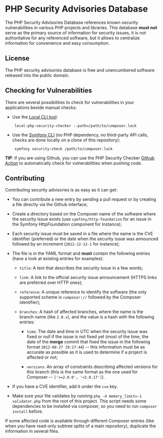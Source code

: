PHP Security Advisories Database
================================

The PHP Security Advisories Database references known security
vulnerabilities in various PHP projects and libraries. This database **must
not** serve as the primary source of information for security issues, it is
not authoritative for any referenced software, but it allows to centralize
information for convenience and easy consumption.

License
-------

The PHP security advisories database is free and unencumbered software released
into the public domain.

Checking for Vulnerabilities
----------------------------

There are several possibilities to check for vulnerabilities in your
applications beside manual checks:

 * Use the [Local CLI tool][1]:

        local-php-security-checker --path=/path/to/composer.lock

 * Use the [Symfony CLI][2] (no PHP dependency, no third-party API calls,
   checks are done locally on a clone of this repository):

        symfony security:check /path/to/composer.lock

**TIP**: If you are using Github, you can use the PHP Security Checker [Github
Action][3] to automatically check for vulnerabilities when pushing code.

Contributing
------------

Contributing security advisories is as easy as it can get:

  * You can contribute a new entry by sending a pull request or by creating a
    file directly via the Github interface;

  * Create a directory based on the Composer name of the software where the
    security issue exists (use `symfony/http-foundation` for an issue in the
    Symfony HttpFoundation component for instance);

  * Each security issue must be saved in a file where the name is the CVE
    identifier (preferred) or the date when the security issue was announced
    followed by an increment (`2012-12-12-1` for instance);

  * The file is in the YAML format and **must** contain the following entries
    (have a look at existing entries for examples):

      * `title`:     A text that describes the security issue in a few words;

      * `link`:      A link to the official security issue announcement (HTTPS
        links are preferred over HTTP ones);

      * `reference`: A unique reference to identify the software (the only
        supported scheme is `composer://` followed by the Composer identifier);

      * `branches`: A hash of affected branches, where the name is the branch
        name (like `2.0.x`), and the value is a hash with the following
        entries:

          * `time`: The date and time in UTC when the security issue was fixed or null if the
            issue is not fixed yet (most of the time, the date of the **merge**
            commit that fixed the issue in the following format `2012-08-27
            19:17:44`) -- this information must be as accurate as possible as it
            is used to determine if a project is affected or not;

          * `versions`: An array of constraints describing affected versions
            for this branch (this is the same format as the one used for
            Composer -- `['>=2.0.0', '<2.0.17']`).

  * If you have a CVE identifier, add it under the `cve` key.

  * Make sure your file validates by running `php -d memory_limit=-1 validator.php` from the root of this project.
    This script needs some dependencies to be installed via composer, so you need to
    run `composer install` before.

If some affected code is available through different Composer entries (like
when you have read-only subtree splits of a main repository), duplicate the
information in several files.

[1]: https://github.com/fabpot/local-php-security-checker
[2]: https://symfony.com/download
[3]: https://github.com/marketplace/actions/the-php-security-checker
